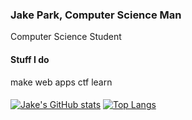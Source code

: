 ### Jake Park, Computer Science Man

Computer Science Student 

#### Stuff I do
 make web apps
 ctf
 learn




  
####
[![Jake's GitHub stats](https://github-readme-stats.vercel.app/api?username=jp0x1&count_private=true&show_icons=true&theme=dark)](https://github.com/anuraghazra/github-readme-stats)
[![Top Langs](https://github-readme-stats.vercel.app/api/top-langs/?username=jp0x1)](https://github.com/3dgyGamer/github-readme-stats)
